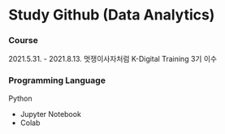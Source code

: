 # Study Github (Data Analytics)

### Course
2021.5.31. - 2021.8.13. 멋쟁이사자처럼 K-Digital Training 3기 이수

### Programming Language
Python
 - Jupyter Notebook
 - Colab
